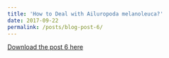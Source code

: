 ```yaml
---
title: 'How to Deal with Ailuropoda melanoleuca?'
date: 2017-09-22
permalink: /posts/blog-post-6/
---
```


<a href = "http://chengguo2000.github.io/files/Blog-Posts/6_-_How_to_Deal_with_Ailuropoda_melanoleuca.pdf">Download the post 6 here</a>